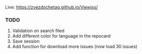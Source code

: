 
Live: https://zvezdochetag.github.io/Viewiss/


### TODO

1. Validation on search filed
2. Add different color for language in the repocard
3. Save session
4. Add function for download more issues  (now load 30 issues)

